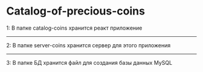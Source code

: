 # Catalog-of-precious-coins
1: В папке catalog-coins хранится реакт приложение
______________________________________________________________

2: В папке server-coins хранится сервер для этого приложения 
______________________________________________________________

3: В папке БД хранится файл для создания базы данных MySQL

